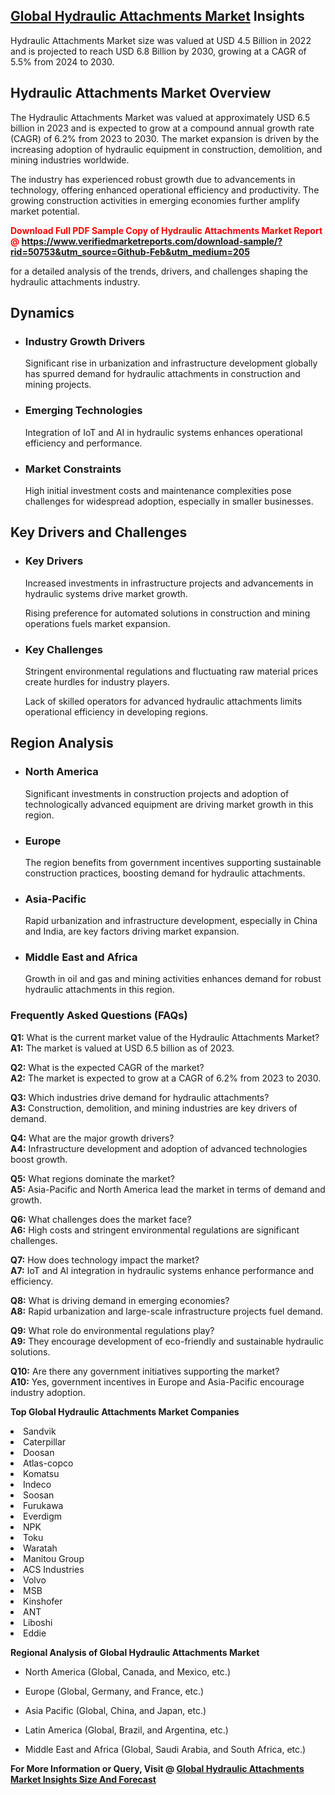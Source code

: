<h2><a href="https://www.verifiedmarketreports.com/download-sample/?rid=50753&amp;utm_source=Github&amp;utm_medium=205" target="_blank">Global Hydraulic Attachments Market</a> Insights</h2><p>Hydraulic Attachments Market size was valued at USD 4.5 Billion in 2022 and is projected to reach USD 6.8 Billion by 2030, growing at a CAGR of 5.5% from 2024 to 2030.</p><p> <!DOCTYPE html> <html lang="en"> <head> <meta charset="UTF-8"> <meta name="viewport" content="width=device-width, initial-scale=1.0"> <meta name="description" content="In-depth analysis of the Hydraulic Attachments Market, including market size, dynamics, drivers, challenges, and regional insights."> <meta name="keywords" content="Hydraulic Attachments Market, Industry Outlook, Market Value, Dynamics, Drivers, Challenges, Region Analysis"> <meta name="author" content="Industry Expert"> <title>Hydraulic Attachments Market Overview</title> </head> <body> <h2>Hydraulic Attachments Market Overview</h2> <p>The Hydraulic Attachments Market was valued at approximately USD 6.5 billion in 2023 and is expected to grow at a compound annual growth rate (CAGR) of 6.2% from 2023 to 2030. The market expansion is driven by the increasing adoption of hydraulic equipment in construction, demolition, and mining industries worldwide.</p> <p>The industry has experienced robust growth due to advancements in technology, offering enhanced operational efficiency and productivity. The growing construction activities in emerging economies further amplify market potential. <strong><p><span class=""><span style="color: #ff0000;"><strong>Download Full PDF Sample Copy of Hydraulic Attachments Market Report</strong> @ </span><a href="https://www.verifiedmarketreports.com/download-sample/?rid=50753&amp;utm_source=Github-Feb&amp;utm_medium=205" target="_blank">https://www.verifiedmarketreports.com/download-sample/?rid=50753&amp;utm_source=Github-Feb&amp;utm_medium=205</a></span></p></strong> for a detailed analysis of the trends, drivers, and challenges shaping the hydraulic attachments industry.</p> <h2>Dynamics</h2> <ul> <li><h3>Industry Growth Drivers</h3> <p>Significant rise in urbanization and infrastructure development globally has spurred demand for hydraulic attachments in construction and mining projects.</p> </li> <li><h3>Emerging Technologies</h3> <p>Integration of IoT and AI in hydraulic systems enhances operational efficiency and performance.</p> </li> <li><h3>Market Constraints</h3> <p>High initial investment costs and maintenance complexities pose challenges for widespread adoption, especially in smaller businesses.</p> </li> </ul> <h2>Key Drivers and Challenges</h2> <ul> <li><h3>Key Drivers</h3> <p>Increased investments in infrastructure projects and advancements in hydraulic systems drive market growth.</p> <p>Rising preference for automated solutions in construction and mining operations fuels market expansion.</p> </li> <li><h3>Key Challenges</h3> <p>Stringent environmental regulations and fluctuating raw material prices create hurdles for industry players.</p> <p>Lack of skilled operators for advanced hydraulic attachments limits operational efficiency in developing regions.</p> </li> </ul> <h2>Region Analysis</h2> <ul> <li><h3>North America</h3> <p>Significant investments in construction projects and adoption of technologically advanced equipment are driving market growth in this region.</p> </li> <li><h3>Europe</h3> <p>The region benefits from government incentives supporting sustainable construction practices, boosting demand for hydraulic attachments.</p> </li> <li><h3>Asia-Pacific</h3> <p>Rapid urbanization and infrastructure development, especially in China and India, are key factors driving market expansion.</p> </li> <li><h3>Middle East and Africa</h3> <p>Growth in oil and gas and mining activities enhances demand for robust hydraulic attachments in this region.</p> </li> </ul> <h3>Frequently Asked Questions (FAQs)</h3> <p><strong>Q1:</strong> What is the current market value of the Hydraulic Attachments Market? <br> <strong>A1:</strong> The market is valued at USD 6.5 billion as of 2023.</p> <p><strong>Q2:</strong> What is the expected CAGR of the market? <br> <strong>A2:</strong> The market is expected to grow at a CAGR of 6.2% from 2023 to 2030.</p> <p><strong>Q3:</strong> Which industries drive demand for hydraulic attachments? <br> <strong>A3:</strong> Construction, demolition, and mining industries are key drivers of demand.</p> <p><strong>Q4:</strong> What are the major growth drivers? <br> <strong>A4:</strong> Infrastructure development and adoption of advanced technologies boost growth.</p> <p><strong>Q5:</strong> What regions dominate the market? <br> <strong>A5:</strong> Asia-Pacific and North America lead the market in terms of demand and growth.</p> <p><strong>Q6:</strong> What challenges does the market face? <br> <strong>A6:</strong> High costs and stringent environmental regulations are significant challenges.</p> <p><strong>Q7:</strong> How does technology impact the market? <br> <strong>A7:</strong> IoT and AI integration in hydraulic systems enhance performance and efficiency.</p> <p><strong>Q8:</strong> What is driving demand in emerging economies? <br> <strong>A8:</strong> Rapid urbanization and large-scale infrastructure projects fuel demand.</p> <p><strong>Q9:</strong> What role do environmental regulations play? <br> <strong>A9:</strong> They encourage development of eco-friendly and sustainable hydraulic solutions.</p> <p><strong>Q10:</strong> Are there any government initiatives supporting the market? <br> <strong>A10:</strong> Yes, government incentives in Europe and Asia-Pacific encourage industry adoption.</p> </body> </html> </p><p><strong>Top Global Hydraulic Attachments Market Companies</strong></p><div data-test-id=""><p><li>Sandvik</li><li> Caterpillar</li><li> Doosan</li><li> Atlas-copco</li><li> Komatsu</li><li> Indeco</li><li> Soosan</li><li> Furukawa</li><li> Everdigm</li><li> NPK</li><li> Toku</li><li> Waratah</li><li> Manitou Group</li><li> ACS Industries</li><li> Volvo</li><li> MSB</li><li> Kinshofer</li><li> ANT</li><li> Liboshi</li><li> Eddie</li></p><div><strong>Regional Analysis of&nbsp;Global Hydraulic Attachments Market</strong></div><ul><li dir="ltr"><p dir="ltr">North America&nbsp;(Global, Canada, and Mexico, etc.)</p></li><li dir="ltr"><p dir="ltr">Europe (Global, Germany, and France, etc.)</p></li><li dir="ltr"><p dir="ltr">Asia Pacific&nbsp;(Global, China, and Japan, etc.)</p></li><li dir="ltr"><p dir="ltr">Latin America&nbsp;(Global, Brazil, and Argentina, etc.)</p></li><li dir="ltr">Middle East and Africa&nbsp;(Global, Saudi Arabia, and South Africa, etc.)</li></ul><p><strong>For More Information or Query, Visit @&nbsp;</strong><strong><a href="https://www.verifiedmarketreports.com/product/global-hydraulic-attachments-market-2019-by-manufacturers-regions-type-and-application-forecast-to-2024/?utm_source=Github&amp;utm_medium=205" target="_blank">Global Hydraulic Attachments Market Insights Size And Forecast</a></strong></p></div>
